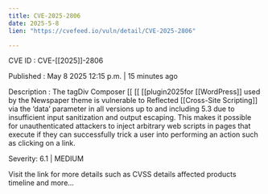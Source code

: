 ```yaml
---
title: CVE-2025-2806
date: 2025-5-8
lien: "https://cvefeed.io/vuln/detail/CVE-2025-2806"

---
```


CVE ID : CVE-[[2025]]-2806

Published :  May 8
2025
12:15 p.m. | 15 minutes ago

Description : The tagDiv Composer  [[ [[ [[plugin2025for  [[WordPress]]
used by the Newspaper theme
is vulnerable to Reflected  [[Cross-Site Scripting]] via the ‘data’ parameter in all versions up to
and including
5.3 due to insufficient input sanitization and output escaping. This makes it possible for unauthenticated attackers to inject arbitrary web scripts in pages that execute if they can successfully trick a user into performing an action such as clicking on a link.

Severity: 6.1 | MEDIUM

Visit the link for more details
such as CVSS details
affected products
timeline
and more...
